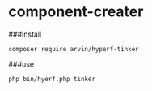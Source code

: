 # component-creater
###install
```
composer require arvin/hyperf-tinker
```
###use
```
php bin/hyerf.php tinker
```